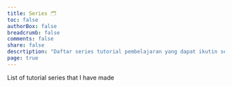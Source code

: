 ```yaml
---
title: Series 🗂️
toc: false
authorBox: false
breadcrumb: false
comments: false
share: false
descrtiption: "Daftar series tutorial pembelajaran yang dapat ikutin secara runtut"
page: true
---
```


List of tutorial series that I have made